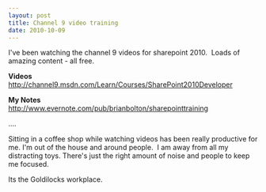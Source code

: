 ```yaml
---
layout: post
title: Channel 9 video training
date: 2010-10-09
---
```


<p>I've been watching the channel 9 videos for sharepoint 2010.  Loads of amazing content - all free.</p><p><strong>Videos<br /></strong><a href="http://channel9.msdn.com/Learn/Courses/SharePoint2010Developer">http://channel9.msdn.com/Learn/Courses/SharePoint2010Developer﻿</a></p><p><a href="http://channel9.msdn.com/Learn/Courses/SharePoint2010Developer"></a><strong>My Notes<br /></strong><a href="http://www.evernote.com/pub/brianbolton/sharepointtraining">http://www.evernote.com/pub/brianbolton/sharepointtraining﻿</a></p><p>....</p><p>Sitting in a coffee shop while watching videos has been really productive for me. I'm out of the house and around people.  I am away from all my distracting toys. There's just the right amount of noise and people to keep me focused.</p><p>Its the Goldilocks workplace.</p>
